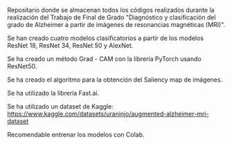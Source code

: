 Repositario donde se almacenan todos los códigos realizados durante la realización del Trabajo de Final de Grado "Diagnóstico y clasificación del grado de Alzheimer a partir de imágenes de resonancias magnéticas (MRI)".

Se han creado cuatro modelos clasificatorios a partir de los modelos ResNet 18, ResNet 34, ResNet 50 y AlexNet. 

Se ha creado un método Grad - CAM con la librería PyTorch usando ResNet50.

Se ha creado el algoritmo para la obtención del Saliency map de imágenes.

Se ha utilizado la libreria Fast.ai. 

Se ha utilizado un dataset de Kaggle: https://www.kaggle.com/datasets/uraninjo/augmented-alzheimer-mri-dataset 

Recomendable entrenar los modelos con Colab.
